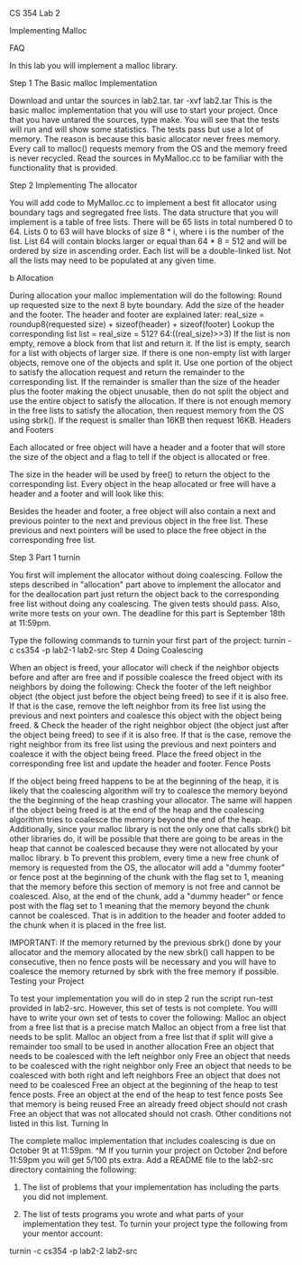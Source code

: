 CS 354 Lab 2

Implementing Malloc

FAQ


In this lab you will implement a malloc library. 

Step 1 The Basic malloc Implementation

Download and untar the sources in lab2.tar.
tar -xvf lab2.tar
This is the basic malloc implementation that you will use to start your project. Once that you have untared the sources, type make. You will see that the tests will run and will show some statistics. The tests pass but use a lot of memory. The reason is because this basic allocator never frees memory. Every call to malloc() requests memory from the OS and the memory freed is never recycled.
Read the sources in MyMalloc.cc to be familiar with the functionality that is provided.

Step 2 Implementing The allocator

You will add code to MyMalloc.cc  to implement a best fit allocator using boundary tags and segregated free lists. The data structure that you will implement is a table of free lists. There will be 65 lists in total numbered 0 to 64. Lists 0 to 63 will have blocks of size 8 * i, where i is the number of the list. List 64 will contain blocks larger or equal than 64 * 8 = 512 and will be ordered by size in ascending order. Each list will be a double-linked list. Not all the lists may need to be populated at any given time.
 
  
b
Allocation

During allocation your malloc implementation will do the following:
Round up requested size to the next 8 byte boundary.
Add the size of the header and the footer. The header and footer are explained later: 
real_size = roundup8(requested size) + sizeof(header) + sizeof(footer)
Lookup the corresponding list
list = real_size = 512? 64:((real_size)>>3)
If the list is non empty,  remove a block from that list and return it.
If the list is empty, search for a list with objects of larger size. If there is one non-empty list with larger objects, remove one of the objects and split it. Use one portion of the object to satisfy the allocation request and return the remainder to the corresponding list. If the remainder is smaller than the size of the header plus the footer making the object unusable, then do not split the object and use the entire object to satisfy the allocation. 
If there is not enough memory in the free lists to satisfy the allocation, then request memory from the OS using sbrk(). If the request is smaller than 16KB then request 16KB.
Headers and Footers

Each allocated or free object will have a header and a footer that will store the size of the object and a flag to tell if the object is allocated or free.

 
The size in the header will be used by free() to return the object to the corresponding list. Every object in the heap allocated or free will have a header and a footer and will look like this:

 
Besides the header and footer, a free object will also contain a next and previous pointer to the next and previous object in the free list. These previous and next pointers will be used to place the free object in the corresponding free list.

 
Step 3 Part 1 turnin

You first will implement the allocator without doing coalescing. Follow the steps described in "allocation" part above to implement the allocator and for the deallocation part just return the object back to the corresponding free list without doing any coalescing. The given tests should pass. Also, write more tests on your own. The deadline for this part is September 18th at 11:59pm.

Type the following commands to turnin your first part of the project:
turnin -c cs354 -p lab2-1 lab2-src
Step 4 Doing Coalescing

When an object is freed, your allocator will check if the neighbor objects before and after are free and if possible coalesce the freed object with its neighbors by doing the following:
Check the footer of the left neighbor object (the object just before the object being freed) to see if it is also free. If that is the case, remove the left neighbor from its free list using the previous and next pointers and coalesce this object with the object being freed.
&
Check the header of the right neighbor object (the object just after the object being freed) to see if it is also free. If that is the case, remove the right neighbor from its free list using the previous and next pointers and coalesce it with the object being  freed.
Place the freed object in the corresponding free list and update the header and footer.
Fence Posts

If the object being freed happens to be at the beginning of the heap, it is likely that the coalescing algorithm will try to coalesce the memory beyond the the beginning of the heap crashing your allocator. The same will happen if the object being freed is at the end of the heap and the coalescing algorithm tries to coalesce the  memory beyond the end of the heap. Additionally, since your malloc library is not the only one that calls sbrk() bit other libraries do, it will be possible that there are going to be areas in the heap that cannot be coalesced because they were not allocated by your malloc library.
b
To prevent this problem, every time a new free chunk of memory is requested from the OS, the allocator will add a "dummy footer" or fence post at the beginning of the chunk with the flag set to 1, meaning that the memory before this section of memory is not free and cannot be coalesced. Also, at the end of the chunk, add a "dummy header" or fence post with the flag set to 1 meaning that the memory beyond the chunk cannot be coalesced. That is in addition to the header and footer added to the chunk when it is placed in the free list.



 

IMPORTANT: If the memory returned by the previous sbrk() done by your allocator and the memory allocated by the new sbrk() call happen to be consecutive, then no fence posts will be necessary and you will have to coalesce the memory returned by sbrk with the free memory if possible.
Testing your Project

To test your implementation you will do in step 2  run the script run-test provided in lab2-src. However, this set of tests is not complete. You willl have to write your own set of tests to cover the following:
Malloc an object from a free list that is a precise match
Malloc an object from a free list that needs to be split.
Malloc an object from a  free list that if split will give a remainder too small to be used in another allocation
Free an object that needs to be coalesced with the left neighbor only
Free an object that needs to be coalesced with the right neighbor only
Free an object that needs to be coalesced with both right and left neighbors
Free an object that does not need to be coalesced
Free an object at the beginning of  the heap to test fence posts.
Free an object at the end of the heap to test fence posts
See that memory is being reused
Free an already freed object should not crash
Free an object that was not allocated should not crash.
Other conditions not listed in this list. 
Turning In


The complete malloc implementation that includes coalescing is due on October 9t at 11:59pm.
^M If you turnin your project on October 2nd before 11:59pm you will get 5/100 pts extra.
Add a README file to the lab2-src directory containing the following:

1. The list of problems that your implementation has including the parts you did not implement.

2. The list of tests programs you wrote and what parts of your implementation they test.
To turnin your project type the following from your mentor account:

turnin -c cs354 -p lab2-2 lab2-src